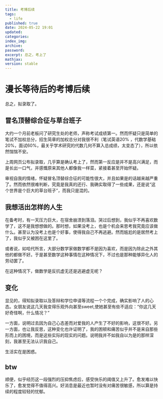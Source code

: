 ```yaml
---
title: 考博后续
tags:
  - life
published: true
date: 2024-05-22 19:01
updated: 
categories: 
index_img: 
archive: 
password: 
excerpt: 总之，考上了
mathjax: 
version: stable
---
```

# 漫长等待后的考博后续
总之，拟录取了。
## 冒名顶替综合征与草台班子
大约一个月前老板问了研究生处的老师，声称考试成绩第一。然而怀疑只是简单的笔试不加权总分，招生简章的加权总分对我很不利（笔试英语20%
，代数学基础20%，面试60%，最关乎学术研究的代数几何不算入总成绩，太变态了），所以依然惴惴不安。

上周网页公布拟录取，几乎算是确认考上了，然而第一反应是并不是高兴满足，而是长出一口气，并感慨原来其他人都像我一样菜，紧接着甚至开始怀疑。

审视自我的情绪，怀疑冒名顶替综合征的可能性很大，并且如果是的话越来越严重了。然而依然很难判断，究竟是我真的还行、我确实取得了一些成果，还是说“这个世界是个巨大的草台班子”，而我只是混的。

## 我想活出怎样的人生
在备考时，有一天压力巨大，在宿舍崩溃到落泪。哭过后想到，我似乎不再喜欢数学了，这不是我想想做的。那时想，如果没考上，也是个机会来思考我究竟应该做什么。甚至认为没考上也是个好事，使得我自己不再逃避。然而尴尬的是居然考上了，我似乎又被困在这里了。

或者说，如哈代所言，大部分数学家做数学都不是因为喜欢，而是因为除此之外其他的都做不好。于是甚至数学这种事情在这种情况下，不过也是那种能够异化人的劳动罢了。

在这种情况下，做数学是反抗虚无还是逃避虚无呢？

## 变化
显见的，得知拟录取以及答辩和学位申请等流程一个个完成，确实影响了人的心态。女朋友说这几天我变得乐观外向甚至sweet,使她甚至有些不适应：“你这几天好奇怪啊，什么情况？”

一方面，说明过去因为自己心态差而对爱我的人产生了不好的影响，这很不好。另一方面，也让我反思，这种变化也许证明了，我的困顿和痛苦似乎并不是来自那些形而上的困境，而是这些实际的现实的问题。说明我并不如我自以为是的那样深刻，我甚至无法认识我自己。

生活实在是困惑。

## btw
顺便，似乎经历这一段强烈的压抑焦虑后，感受快乐的阈值又上升了。愈发难以快乐了，愈发觉得不值得高兴。好消息是最近也暂时没有对痛苦很敏感，所以算是持续的程度较轻的忧郁。


